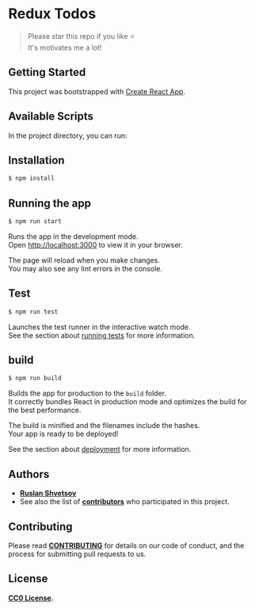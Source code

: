 # Redux Todos

> Please star this repo if you like ⭐ <br>
> It's motivates me a lot!

## Getting Started

This project was bootstrapped with [Create React App](https://github.com/facebook/create-react-app).

## Available Scripts

In the project directory, you can run:

## Installation
```bash
$ npm install
```
## Running the app
```bash
$ npm run start
```

Runs the app in the development mode.\
Open [http://localhost:3000](http://localhost:3000) to view it in your browser.

The page will reload when you make changes.\
You may also see any lint errors in the console.

## Test
```bash
$ npm run test
```

Launches the test runner in the interactive watch mode.\
See the section about [running tests](https://facebook.github.io/create-react-app/docs/running-tests) for more information.

## build
```bash
$ npm run build
```

Builds the app for production to the `build` folder.\
It correctly bundles React in production mode and optimizes the build for the best performance.

The build is minified and the filenames include the hashes.\
Your app is ready to be deployed!

See the section about [deployment](https://facebook.github.io/create-react-app/docs/deployment) for more information.

## Authors

* **[Ruslan Shvetsov](https://github.com/developer01234)**
* See also the list of **[contributors](https://github.com/developer01234/bug-free-lamp/graphs/contributors)** who participated in this project.

## Contributing

Please read **[CONTRIBUTING](CONTRIBUTING.md)** for details on our code of conduct, and the process for submitting pull requests to us.

## License

**[CC0 License](LICENSE).**
